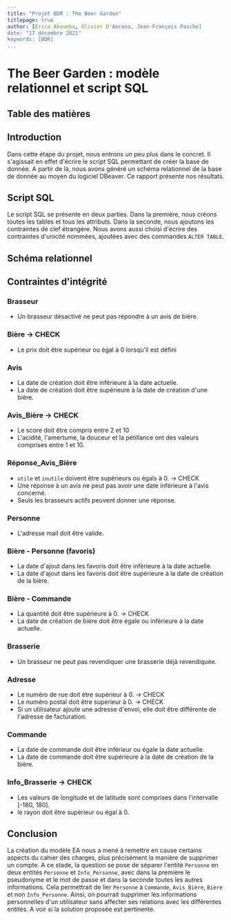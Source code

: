 ```yaml
---
title: "Projet BDR : The Beer Garden"
titlepage: true
author: [Erica Akoumba, Olivier D'Ancona, Jean-François Pasche]
date: "17 décembre 2021"
keywords: [BDR]
...
```


# The Beer Garden : modèle relationnel et script SQL
## Table des matières

## Introduction

Dans cette étape du projet, nous entrons un peu plus dans le concret. Il s'agissait en effet d'écrire le script SQL permettant de créer la base de donnée. A partir de là, nous avons généré un schéma relationnel de la base de donnée au moyen du logiciel DBeaver. Ce rapport présente nos résultats.
## Script SQL

Le script SQL se présente en deux parties. Dans la première, nous créons toutes les tables et tous les attributs. Dans la seconde, nous ajoutons les contraintes de clef étrangère. Nous avons aussi choisi d'écrire des contraintes d'unicité nommées, ajoutées avec des commandes `ALTER TABLE`.

## Schéma relationnel

## Contraintes d'intégrité
### Brasseur
- Un brasseur désactivé ne peut pas répondre à un avis de bière.

### Bière -> CHECK
- Le prix doit être supérieur ou égal à 0 lorsqu'il est défini

### Avis
- La date de création doit être inférieure à la date actuelle.
- La date de création doit être supérieure à la date de création d'une bière.

### Avis_Bière -> CHECK
- Le score doit être compris entre 2 et 10
- L'acidité, l'amertume, la douceur et la pétillance ont des valeurs comprises entre 1 et 10. 

### Réponse_Avis_Bière
- `utile` et `inutile` doivent être supérieurs ou égals à 0. -> CHECK
- Une réponse à un avis ne peut pas avoir une date inférieure à l'avis concerné.
- Seuls les brasseurs actifs peuvent donner une réponse.

### Personne
- L'adresse mail doit être valide.
### Bière - Personne (favoris)
- La date d'ajout dans les favoris doit être inférieure à la date actuelle.
- La date d'ajout dans les favoris doit être supérieure à la date de création de la bière.

### Bière - Commande
- La quantité doit être supérieure à 0. -> CHECK
- La date de création de bière doit être égale ou inférieure à la date actuelle.

### Brasserie
- Un brasseur ne peut pas revendiquer une brasserie déjà revendiquée.

### Adresse
- Le numéro de rue doit être supérieur à 0. -> CHECK
- Le numéro postal doit être supérieur à 0. -> CHECK
- Si un utilisateur ajoute une adresse d'envoi, elle doit être différente de l'adresse de facturation.

### Commande
- La date de commande doit être inférieur ou égale la date actuelle.
- La date de commande doit être supérieure à la date de création de la bière.

### Info_Brasserie -> CHECK
- Les valeurs de longitude et de latitude sont comprises dans l'intervalle [-180, 180].
- le rayon doit être supérieur ou égal à 0.



## Conclusion

La création du modèle EA nous a mené à remettre en cause certains aspects du cahier des charges, plus précisément la manière de supprimer un compte. A ce stade, la question se pose de séparer l'entité `Personne` en deux entités `Personne` et `Info_Personne`, avec dans la première le pseudonyme et le mot de passe et dans la seconde toutes les autres informations. Cela permettrait de lier `Personne` à `Commande`, `Avis_Bière`, `Bière` et non `Info_Personne`. Ainsi, on pourrait supprimer les informations personnelles d'un utilisateur sans affecter ses relations avec les différentes entités. A voir si la solution proposée est pertinente.